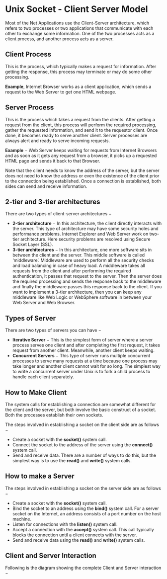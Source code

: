 # Unix Socket - Client Server Model

Most of the Net Applications use the Client-Server architecture, which refers to two processes or two applications that communicate with each other to exchange some information. One of the two processes acts as a client process, and another process acts as a server.

## Client Process

This is the process, which typically makes a request for information. After getting the response, this process may terminate or may do some other processing.

**Example**, Internet Browser works as a client application, which sends a request to the Web Server to get one HTML webpage.

## Server Process

This is the process which takes a request from the clients. After getting a request from the client, this process will perform the required processing, gather the requested information, and send it to the requestor client. Once done, it becomes ready to serve another client. Server processes are always alert and ready to serve incoming requests.

**Example** − Web Server keeps waiting for requests from Internet Browsers and as soon as it gets any request from a browser, it picks up a requested HTML page and sends it back to that Browser.

Note that the client needs to know the address of the server, but the server does not need to know the address or even the existence of the client prior to the connection being established. Once a connection is established, both sides can send and receive information.

## 2-tier and 3-tier architectures

There are two types of client-server architectures −

* **2-tier architecture** − In this architecture, the client directly interacts with the server. This type of architecture may have some security holes and performance problems. Internet Explorer and Web Server work on two-tier architecture. Here security problems are resolved using Secure Socket Layer \(SSL\).
* **3-tier architectures** − In this architecture, one more software sits in between the client and the server. This middle software is called ‘middleware’. Middleware are used to perform all the security checks and load balancing in case of heavy load. A middleware takes all requests from the client and after performing the required authentication, it passes that request to the server. Then the server does the required processing and sends the response back to the middleware and finally the middleware passes this response back to the client. If you want to implement a 3-tier architecture, then you can keep any middleware like Web Logic or WebSphere software in between your Web Server and Web Browser.

## Types of Server

There are two types of servers you can have −

* **Iterative Server** − This is the simplest form of server where a server process serves one client and after completing the first request, it takes request from another client. Meanwhile, another client keeps waiting.
* **Concurrent Servers** − This type of server runs multiple concurrent processes to serve many requests at a time because one process may take longer and another client cannot wait for so long. The simplest way to write a concurrent server under Unix is to fork a child process to handle each client separately.

## How to Make Client

The system calls for establishing a connection are somewhat different for the client and the server, but both involve the basic construct of a socket. Both the processes establish their own sockets.

The steps involved in establishing a socket on the client side are as follows −

* Create a socket with the **socket\(\)** system call.
* Connect the socket to the address of the server using the **connect\(\)** system call.
* Send and receive data. There are a number of ways to do this, but the simplest way is to use the **read\(\)** and **write\(\)** system calls.

## How to make a Server

The steps involved in establishing a socket on the server side are as follows −

* Create a socket with the **socket\(\)** system call.
* Bind the socket to an address using the **bind\(\)** system call. For a server socket on the Internet, an address consists of a port number on the host machine.
* Listen for connections with the **listen\(\)** system call.
* Accept a connection with the **accept\(\)** system call. This call typically blocks the connection until a client connects with the server.
* Send and receive data using the **read\(\)** and **write\(\)** system calls.

## Client and Server Interaction

Following is the diagram showing the complete Client and Server interaction −

